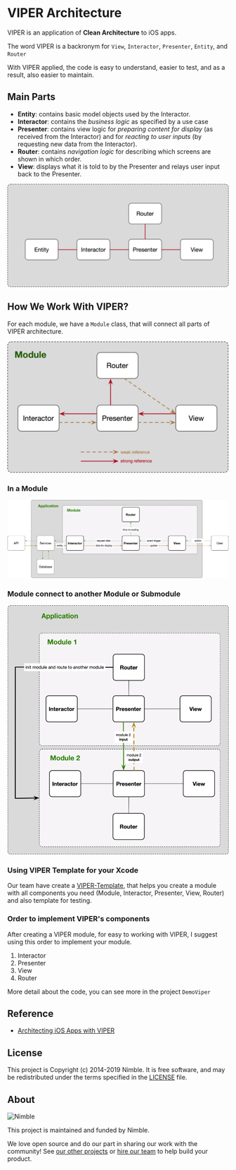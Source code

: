 # VIPER Architecture

VIPER is an application of **Clean Architecture** to iOS apps. 

The word VIPER is a backronym for `View`, `Interactor`, `Presenter`, `Entity`, and `Router`

With VIPER applied, the code is easy to understand, easier to test, and as a result, also easier to maintain.

## Main Parts

- **Entity**: contains basic model objects used by the Interactor.
- **Interactor**: contains the *business logic* as specified by a use case
- **Presenter**: contains view logic for *preparing content for display* (as received from the Interactor) and for *reacting to user inputs* (by requesting new data from the Interactor).
- **Router**: contains *navigation logic* for describing which screens are shown in which order.
- **View**: displays what it is told to by the Presenter and relays user input back to the Presenter.

![viper-parts](https://github.com/nimblehq/viper/blob/assets/documentation/viper-parts.jpg)

## How We Work With VIPER?

For each module, we have a `Module` class, that will connect all parts of VIPER architecture.

![module](https://github.com/nimblehq/viper/blob/assets/documentation/module-parts.jpg)

### In a Module

![each-module](https://github.com/nimblehq/viper/blob/assets/documentation/each-module.jpg)

### Module connect to another Module or Submodule

![modules](https://github.com/nimblehq/viper/blob/assets/documentation/modules.jpg)

### Using VIPER Template for your Xcode

Our team have create a [VIPER-Template](https://github.com/nimblehq/VIPER-Templates), that helps you create a module with all components you need (Module, Interactor, Presenter, View, Router) and also template for testing.

### Order to implement VIPER's components

After creating a VIPER module, for easy to working with VIPER, I suggest using this order to implement your module.

1. Interactor
2. Presenter
3. View
4. Router

More detail about the code, you can see more in the project `DemoViper`

## Reference

- [Architecting iOS Apps with VIPER](https://www.objc.io/issues/13-architecture/viper/)

## License

This project is Copyright (c) 2014-2019 Nimble. It is free software,
and may be redistributed under the terms specified in the [LICENSE] file.

[LICENSE]: /LICENSE

## About

![Nimble](https://assets.nimblehq.co/logo/dark/logo-dark-text-160.png)

This project is maintained and funded by Nimble.

We love open source and do our part in sharing our work with the community!
See [our other projects][community] or [hire our team][hire] to help build your product.

[community]: https://github.com/nimblehq
[hire]: https://nimblehq.co/
